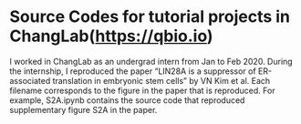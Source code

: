 # Source Codes for tutorial projects in ChangLab(https://qbio.io)
I worked in ChangLab as an undergrad intern from Jan to Feb 2020. During the internship, I reproduced the paper “LIN28A is a suppressor of ER-associated translation in embryonic stem cells” by VN Kim et al.
Each filename corresponds to the figure in the paper that is reproduced. For example, S2A.ipynb contains the source code that reproduced supplementary figure S2A in the paper.
